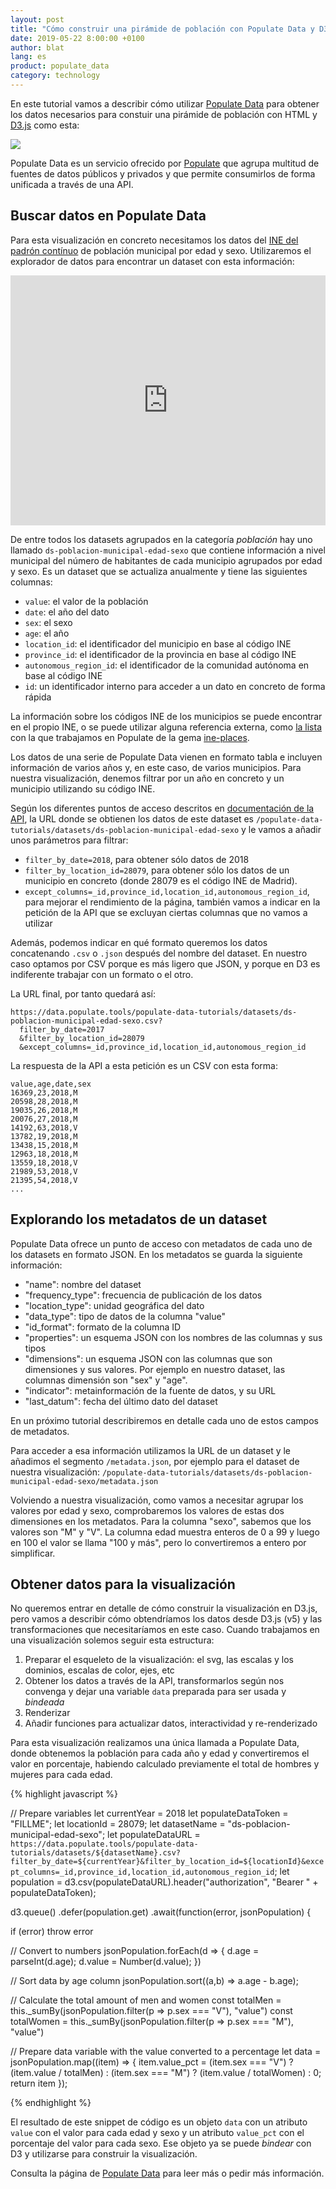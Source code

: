 ```yaml
---
layout: post
title: "Cómo construir una pirámide de población con Populate Data y D3"
date: 2019-05-22 8:00:00 +0100
author: blat
lang: es
product: populate_data
category: technology
---
```


En este tutorial vamos a describir cómo utilizar [Populate Data](/data) para obtener los datos necesarios para constuir una pirámide de población con HTML y [D3.js](https://d3js.org/) como esta:

<img class="rot-90" src="{% asset_path 'posts/190522-populate-data-population-pyramid.png' @path %}">

Populate Data es un servicio ofrecido por [Populate](https://populate.tools) que agrupa multitud de fuentes de datos públicos y privados y que permite consumirlos de forma unificada a través de una API.

## Buscar datos en Populate Data

Para esta visualización en concreto necesitamos los datos del [INE del padrón contínuo](https://ine.es/dyngs/INEbase/es/operacion.htm?c=Estadistica_C&cid=1254736177012&menu=resultados&secc=1254736195461&idp=1254734710990) de población municipal por edad y sexo. Utilizaremos el explorador de datos para encontrar un dataset con esta información:

<iframe src="https://data.populate.tools/api_explorer" scrolling="auto" style="border: 0; padding: 0; margin: 0;  width: 100%; height: 400px;"></iframe>

De entre todos los datasets agrupados en la categoría _población_ hay uno llamado `ds-poblacion-municipal-edad-sexo` que contiene información a nivel municipal del número de habitantes de cada municipio agrupados por edad y sexo. Es un dataset que se actualiza anualmente y tiene las siguientes columnas:

- `value`: el valor de la población
- `date`: el año del dato
- `sex`: el sexo
- `age`: el año
- `location_id`: el identificador del municipio en base al código INE
- `province_id`: el identificador de la provincia en base al código INE
- `autonomous_region_id`: el identificador de la comunidad autónoma en base al código INE
- `id`: un identificador interno para acceder a un dato en concreto de forma rápida

La información sobre los códigos INE de los municipios se puede encontrar en el propio INE, o se puede utilizar alguna referencia externa, como [la lista](https://github.com/PopulateTools/ine-places/blob/master/lib/ine/places/data/places.csv) con la que trabajamos en Populate de la gema [ine-places](https://github.com/PopulateTools/ine-places).

Los datos de una serie de Populate Data vienen en formato tabla e incluyen información de varios años y, en este caso, de varios municipios. Para nuestra visualización, denemos filtrar por un año en concreto y un municipio utilizando su código INE.

Según los diferentes puntos de acceso descritos en <a href="https://data.populate.tools/docs/index.html#/datasets/get_datasets__dataset_id___format_">documentación de la API</a>, la URL donde se obtienen los datos de este dataset es `/populate-data-tutorials/datasets/ds-poblacion-municipal-edad-sexo` y le vamos a añadir unos parámetros para filtrar:

- `filter_by_date=2018`, para obtener sólo datos de 2018
- `filter_by_location_id=28079`, para obtener sólo los datos de un municipio en concreto (donde 28079 es el código INE de Madrid).
- `except_columns=_id,province_id,location_id,autonomous_region_id`, para mejorar el rendimiento de la página, también vamos a indicar en la petición de la API que se excluyan ciertas columnas que no vamos a utilizar

Además, podemos indicar en qué formato queremos los datos concatenando `.csv` o `.json` después del nombre del dataset. En nuestro caso optamos por CSV porque es más ligero que JSON, y porque en D3 es indiferente trabajar con un formato o el otro.

La URL final, por tanto quedará así:

```
https://data.populate.tools/populate-data-tutorials/datasets/ds-poblacion-municipal-edad-sexo.csv?
  filter_by_date=2017
  &filter_by_location_id=28079
  &except_columns=_id,province_id,location_id,autonomous_region_id
```

La respuesta de la API a esta petición es un CSV con esta forma:

```
value,age,date,sex
16369,23,2018,M
20598,28,2018,M
19035,26,2018,M
20076,27,2018,M
14192,63,2018,V
13782,19,2018,M
13438,15,2018,M
12963,18,2018,M
13559,18,2018,V
21989,53,2018,V
21395,54,2018,V
...
```

## Explorando los metadatos de un dataset

Populate Data ofrece un punto de acceso con metadatos de cada uno de los datasets en formato JSON. En los metadatos se guarda la siguiente información:

- "name": nombre del dataset
- "frequency_type": frecuencia de publicación de los datos
- "location_type": unidad geográfica del dato
- "data_type": tipo de datos de la columna "value"
- "id_format": formato de la columna ID
- "properties": un esquema JSON con los nombres de las columnas y sus tipos
- "dimensions": un esquema JSON con las columnas que son dimensiones y sus valores. Por ejemplo en nuestro dataset, las columnas dimensión son "sex" y "age".
- "indicator": metainformación de la fuente de datos, y su URL
- "last_datum": fecha del último dato del dataset

En un próximo tutorial describiremos en detalle cada uno de estos campos de metadatos.

Para acceder a esa información utilizamos la URL de un dataset y le añadimos el segmento `/metadata.json`, por ejemplo para el dataset de nuestra visualización: `/populate-data-tutorials/datasets/ds-poblacion-municipal-edad-sexo/metadata.json`

Volviendo a nuestra visualización, como vamos a necesitar agrupar los valores por edad y sexo, comprobaremos los valores de estas dos dimensiones en los metadatos. Para la columna "sexo", sabemos que los valores son "M" y "V". La columna edad muestra enteros de 0 a 99 y luego en 100 el valor se llama "100 y más", pero lo convertiremos a entero por simplificar.

## Obtener datos para la visualización

No queremos entrar en detalle de cómo construir la visualización en D3.js, pero vamos a describir cómo obtendríamos los datos desde D3.js (v5) y las transformaciones que necesitaríamos en este caso. Cuando trabajamos en una visualización solemos seguir esta estructura:

1. Preparar el esqueleto de la visualización: el svg, las escalas y los dominios, escalas de color, ejes, etc
2. Obtener los datos a través de la API, transformarlos según nos convenga y dejar una variable `data` preparada para ser usada y _bindeada_
3. Renderizar
4. Añadir funciones para actualizar datos, interactividad y re-renderizado

Para esta visualización realizamos una única llamada a Populate Data, donde obtenemos la población para cada año y edad y convertiremos el valor en porcentaje, habiendo calculado previamente el total de hombres y mujeres para cada edad.

{% highlight javascript %}

// Prepare variables
let currentYear = 2018
let populateDataToken = "FILLME";
let locationId = 28079;
let datasetName = "ds-poblacion-municipal-edad-sexo";
let populateDataURL = `https://data.populate.tools/populate-data-tutorials/datasets/${datasetName}.csv?filter_by_date=${currentYear}&filter_by_location_id=${locationId}&except_columns=_id,province_id,location_id,autonomous_region_id`;
let population = d3.csv(populateDataURL).header("authorization", "Bearer " + populateDataToken);

d3.queue()
  .defer(population.get)
  .await(function(error, jsonPopulation) {

  if (error) throw error

  // Convert to numbers
  jsonPopulation.forEach(d => {
    d.age = parseInt(d.age);
    d.value = Number(d.value);
  })

  // Sort data by age column
  jsonPopulation.sort((a,b) => a.age - b.age);

  // Calculate the total amount of men and women
  const totalMen = this._sumBy(jsonPopulation.filter(p => p.sex === "V"), "value")
  const totalWomen = this._sumBy(jsonPopulation.filter(p => p.sex === "M"), "value")

  // Prepare data variable with the value converted to a percentage
  let data = jsonPopulation.map((item) => {
    item.value_pct = (item.sex === "V") ? (item.value / totalMen) : (item.sex === "M") ? (item.value / totalWomen) : 0;
    return item
  });

{% endhighlight %}

El resultado de este snippet de código es un objeto `data` con un atributo `value` con el valor para cada edad y sexo y un atributo `value_pct` con el porcentaje del valor para cada sexo. Ese objeto ya se puede _bindear_ con D3 y utilizarse para construir la visualización.

Consulta la página de [Populate Data](/data) para leer más o pedir más información. 
